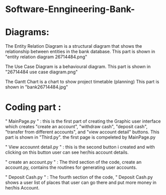 # Software-Enngineering-Bank-

# Diagrams:

The Entity Relation Diagram is a structural diagram that shows the relationship between entities in the bank database. This part is shown in "entity relation diagram 26714484.png"

The Use Case Diagram is a behavioural diagram. This part is shown in "26714484 use case diagram.png"

The Gantt Chart is a chart to show project timetable (planning) This part is shown in "bank26714484.jpg"

# Coding part : 

" MainPage.py " : this is the first part of creating the Graphic user interface which creates "create an account", "withdraw cash",  "deposit cash", "transfer from different accounts", and "view account detail" buttons. This part is shown in "Third.py".    the first page is compeleted by MainPage.py

" View accounnt detail.py " : this is the second button i created and with clicking on this button user can see her/his account details. 

" create an account.py " : The third section of the code, create an account.py, contains the routines for generating user accounts.

" Deposit Cash.py " : The fourth section of the code, " Deposit Cash.py shows a user list of places that user can go there and put more money in her/his Account.
